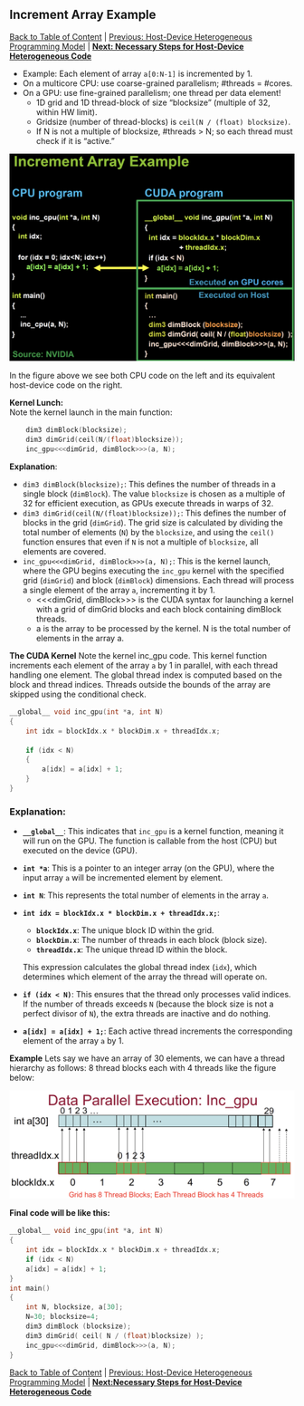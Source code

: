 ## Increment Array Example
[Back to Table of Content](../../Readme.md) | [Previous: Host-Device Heterogeneous Programming Model](2.Host-Device-Model.md) | **[Next: Necessary Steps for Host-Device Heterogeneous Code](4.steps_Host_Device_Code.md)**

- Example: Each element of array `a[0:N-1]` is incremented by 1.
- On a multicore CPU: use coarse-grained parallelism; #threads = #cores.
- On a GPU: use fine-grained parallelism; one thread per data element!
  - 1D grid and 1D thread-block of size “blocksize” (multiple of 32, within HW limit).
  - Gridsize (number of thread-blocks) is `ceil(N / (float) blocksize)`.
  - If N is not a multiple of blocksize, #threads > N; so each thread must check if it is “active.”

![](./imgs/incr_arr_exp.png)

In the figure above we see both CPU code on the left and its equivalent host-device code on the right. 

**Kernel Lunch:**  
Note the kernel launch in the main function: 
```cpp
    dim3 dimBlock(blocksize);
    dim3 dimGrid(ceil(N/(float)blocksize));
    inc_gpu<<<dimGrid, dimBlock>>>(a, N);
```
**Explanation**:
- `dim3 dimBlock(blocksize);`: This defines the number of threads in a single block (`dimBlock`). The value `blocksize` is chosen as a multiple of 32 for efficient execution, as GPUs execute threads in warps of 32.
- `dim3 dimGrid(ceil(N/(float)blocksize));`: This defines the number of blocks in the grid (`dimGrid`). The grid size is calculated by dividing the total number of elements (`N`) by the `blocksize`, and using the `ceil()` function ensures that even if `N` is not a multiple of `blocksize`, all elements are covered.
- `inc_gpu<<<dimGrid, dimBlock>>>(a, N);`: This is the kernel launch, where the GPU begins executing the `inc_gpu` kernel with the specified grid (`dimGrid`) and block (`dimBlock`) dimensions. Each thread will process a single element of the array `a`, incrementing it by 1.
  - <<<dimGrid, dimBlock>>> is the CUDA syntax for launching a kernel with a grid of dimGrid blocks and each block containing dimBlock threads.
  - a is the array to be processed by the kernel. N is the total number of elements in the array a.

**The CUDA Kernel**
Note the kernel inc_gpu code. This kernel function increments each element of the array `a` by 1 in parallel, with each thread handling one element. The global thread index is computed based on the block and thread indices. Threads outside the bounds of the array are skipped using the conditional check. 

```c
__global__ void inc_gpu(int *a, int N) 
{
    int idx = blockIdx.x * blockDim.x + threadIdx.x;

    if (idx < N) 
    {
        a[idx] = a[idx] + 1;
    }
}
```
### Explanation:

- **`__global__`**: This indicates that `inc_gpu` is a kernel function, meaning it will run on the GPU. The function is callable from the host (CPU) but executed on the device (GPU).
  
- **`int *a`**: This is a pointer to an integer array (on the GPU), where the input array `a` will be incremented element by element.
  
- **`int N`**: This represents the total number of elements in the array `a`.

- **`int idx = blockIdx.x * blockDim.x + threadIdx.x;`**: 
  - **`blockIdx.x`**: The unique block ID within the grid.
  - **`blockDim.x`**: The number of threads in each block (block size).
  - **`threadIdx.x`**: The unique thread ID within the block.
  
  This expression calculates the global thread index (`idx`), which determines which element of the array the thread will operate on.

- **`if (idx < N)`**: This ensures that the thread only processes valid indices. If the number of threads exceeds `N` (because the block size is not a perfect divisor of `N`), the extra threads are inactive and do nothing.

- **`a[idx] = a[idx] + 1;`**: Each active thread increments the corresponding element of the array `a` by 1.

**Example**
Lets say we have an array of 30 elements, we can have a thread hierarchy as follows: 8 thread blocks each with 4 threads like the figure below:

![incr_arr_exp](./imgs/inc_gpu_DPE.png)

**Final code will be like this:**

```c
__global__ void inc_gpu(int *a, int N)
{ 
    int idx = blockIdx.x * blockDim.x + threadIdx.x;
    if (idx < N)
    a[idx] = a[idx] + 1;
}
int main()
{
    int N, blocksize, a[30];
    N=30; blocksize=4;
    dim3 dimBlock (blocksize);
    dim3 dimGrid( ceil( N / (float)blocksize) );
    inc_gpu<<<dimGrid, dimBlock>>>(a, N);
}
```



[Back to Table of Content](../../Readme.md) | [Previous: Host-Device Heterogeneous Programming Model](2.Host-Device-Model.md) | **[Next:Necessary Steps for Host-Device Heterogeneous Code](4.steps_Host_Device_Code.md)**
